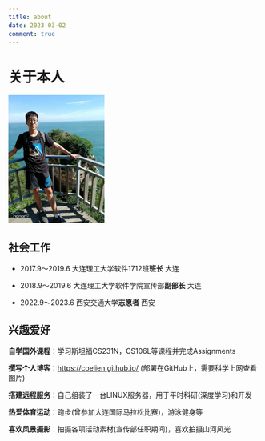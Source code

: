 ```yaml
---
title: about
date: 2023-03-02
comment: true
---
```


# 关于本人

<img src="https://raw.githubusercontent.com/coelien/image-hosting/master/img/202303022114745.jpg" alt="fb93b6380ac4d7a875946358459acad" style="zoom: 25%;" />

## 社会工作

- 2017.9～2019.6      大连理工大学软件1712班**班长**        大连

- 2018.9～2019.6      大连理工大学软件学院宣传部**副部长**     大连

- 2022.9～2023.6      西安交通大学**志愿者**            西安

## 兴趣爱好

**自学国外课程**：学习斯坦福CS231N，CS106L等课程并完成Assignments

**撰写个人博客**：https://coelien.github.io/ (部署在GitHub上，需要科学上网查看图片)

**搭建远程服务**：自己组装了一台LINUX服务器，用于平时科研(深度学习)和开发

**热爱体育运动**：跑步(曾参加大连国际马拉松比赛)，游泳健身等

**喜欢风景摄影**：拍摄各项活动素材(宣传部任职期间)，喜欢拍摄山河风光
